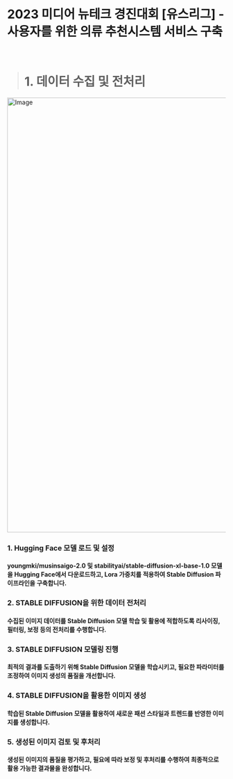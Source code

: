 # 2023 미디어 뉴테크 경진대회 [유스리그] - <br> 사용자를 위한 의류 추천시스템 서비스 구축

<br>

 > # <b> 1. 데이터 수집 및 전처리 </b>
<img width="1000" alt="Image" src="https://github.com/user-attachments/assets/2f46ab22-f79d-4726-bc69-31a92c2bf2c6" />

 ### 1. Hugging Face 모델 로드 및 설정
 #### youngmki/musinsaigo-2.0 및 stabilityai/stable-diffusion-xl-base-1.0 모델을 Hugging Face에서 다운로드하고, Lora 가중치를 적용하여 Stable Diffusion 파이프라인을 구축합니다.
 
 ### 2. STABLE DIFFUSION을 위한 데이터 전처리
 #### 수집된 이미지 데이터를 Stable Diffusion 모델 학습 및 활용에 적합하도록 리사이징, 필터링, 보정 등의 전처리를 수행합니다.
 
 ### 3. STABLE DIFFUSION 모델링 진행
 #### 최적의 결과를 도출하기 위해 Stable Diffusion 모델을 학습시키고, 필요한 파라미터를 조정하여 이미지 생성의 품질을 개선합니다.
 
 ### 4. STABLE DIFFUSION을 활용한 이미지 생성
 #### 학습된 Stable Diffusion 모델을 활용하여 새로운 패션 스타일과 트렌드를 반영한 이미지를 생성합니다.
 
 ### 5. 생성된 이미지 검토 및 후처리
 #### 생성된 이미지의 품질을 평가하고, 필요에 따라 보정 및 후처리를 수행하여 최종적으로 활용 가능한 결과물을 완성합니다.
